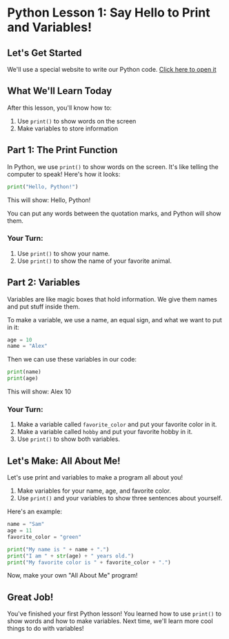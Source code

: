 # Python Lesson 1: Say Hello to Print and Variables!

## Let's Get Started
We'll use a special website to write our Python code. [Click here to open it](https://www.programiz.com/python-programming/online-compiler/)

## What We'll Learn Today
After this lesson, you'll know how to:
1. Use `print()` to show words on the screen
2. Make variables to store information

## Part 1: The Print Function

In Python, we use `print()` to show words on the screen. It's like telling the computer to speak! Here's how it looks:

```python
print("Hello, Python!")
```

This will show: Hello, Python!

You can put any words between the quotation marks, and Python will show them.

### Your Turn:
1. Use `print()` to show your name.
2. Use `print()` to show the name of your favorite animal.

## Part 2: Variables

Variables are like magic boxes that hold information. We give them names and put stuff inside them.

To make a variable, we use a name, an equal sign, and what we want to put in it:

```python
age = 10
name = "Alex"
```

Then we can use these variables in our code:

```python
print(name)
print(age)
```

This will show:
Alex
10

### Your Turn:
1. Make a variable called `favorite_color` and put your favorite color in it.
2. Make a variable called `hobby` and put your favorite hobby in it.
3. Use `print()` to show both variables.

## Let's Make: All About Me!

Let's use print and variables to make a program all about you!

1. Make variables for your name, age, and favorite color.
2. Use `print()` and your variables to show three sentences about yourself.

Here's an example:
```python
name = "Sam"
age = 11
favorite_color = "green"

print("My name is " + name + ".")
print("I am " + str(age) + " years old.")
print("My favorite color is " + favorite_color + ".")
```

Now, make your own "All About Me" program!

## Great Job!
You've finished your first Python lesson! You learned how to use `print()` to show words and how to make variables. Next time, we'll learn more cool things to do with variables!